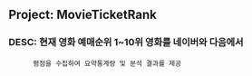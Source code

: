 ## Project: MovieTicketRank

### DESC: 현재 영화 예매순위 1~10위 영화를 네이버와 다음에서 
          평점을 수집하여 요약통계량 및 분석 결과를 제공


